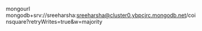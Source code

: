 mongourl mongodb+srv://sreeharsha:sreeharsha@cluster0.ybpcjrc.mongodb.net/coinsquare?retryWrites=true&w=majority

